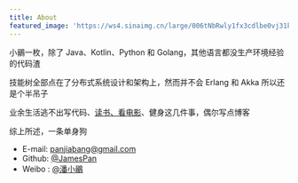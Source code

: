 ```yaml
---
title: About
featured_image: 'https://ws4.sinaimg.cn/large/006tNbRwly1fx3cdlbe0vj31kw1kw1kx.jpg'
---
```


小鶸一枚，除了 Java、Kotlin、Python 和 Golang，其他语言都没生产环境经验的代码渣

技能树全部点在了分布式系统设计和架构上，然而并不会 Erlang 和 Akka 所以还是个半吊子

业余生活逃不出写代码、[读书、看电影](/pastime)、健身这几件事，偶尔写点博客

综上所述，一条单身狗

+ E-mail: [panjiabang@gmail.com](mailto:panjiabang@gmail.com)
+ Github: [@JamesPan](https://github.com/JamesPan)
+ Weibo : [@潘小鶸](http://weibo.com/panjiabang)
